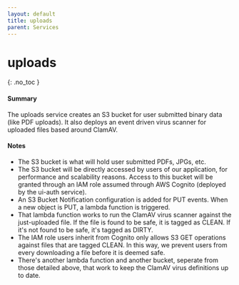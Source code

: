 ```yaml
---
layout: default
title: uploads
parent: Services
---
```


# uploads
{: .no_toc }

#### Summary

The uploads service creates an S3 bucket for user submitted binary data (like PDF uploads).  It also deploys an event driven virus scanner for uploaded files based around ClamAV.

#### Notes

- The S3 bucket is what will hold user submitted PDFs, JPGs, etc.
- The S3 bucket will be directly accessed by users of our application, for performance and scalability reasons.  Access to this bucket will be granted through an IAM role assumed through AWS Cognito (deployed by the ui-auth service).
- An S3 Bucket Notification configuration is added for PUT events.  When a new object is PUT, a lambda function is triggered.
- That lambda function works to run the ClamAV virus scanner against the just-uploaded file.  If the file is found to be safe, it is tagged as CLEAN.  If it's not found to be safe, it's tagged as DIRTY.
- The IAM role users inherit from Cognito only allows S3 GET operations against files that are tagged CLEAN.  In this way, we prevent users from every downloading a file before it is deemed safe.
- There's another lambda function and another bucket, seperate from those detailed above, that work to keep the ClamAV virus definitions up to date.
